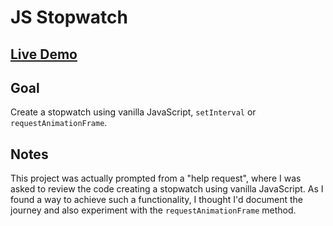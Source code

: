 # JS Stopwatch

## [Live Demo](https://codepen.io/borntofrappe/full/ExxzXKr)

## Goal

Create a stopwatch using vanilla JavaScript, `setInterval` or `requestAnimationFrame`.

## Notes

This project was actually prompted from a "help request", where I was asked to review the code creating a stopwatch using vanilla JavaScript. As I found a way to achieve such a functionality, I thought I'd document the journey and also experiment with the `requestAnimationFrame` method.
